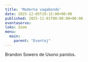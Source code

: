 ```yaml
---
title: 'Moderna vagabondo'
date: 2025-12-05T19:15:00+00:00
published: 2025-11-01T00:00:00+00:00
eventaservo: 
loko: Zoom
menu:
  main:
    parent: "Eventoj"
---
```


Brandon Sowers de Usono parolos.
